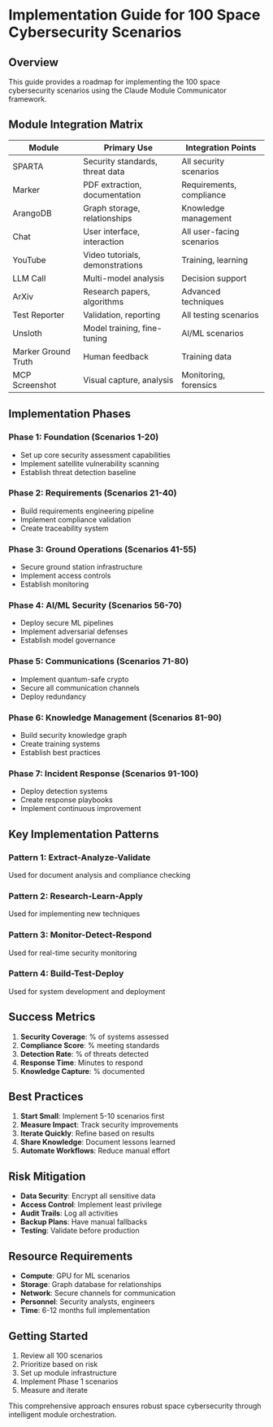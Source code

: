 # Implementation Guide for 100 Space Cybersecurity Scenarios

## Overview

This guide provides a roadmap for implementing the 100 space cybersecurity scenarios using the Claude Module Communicator framework.

## Module Integration Matrix

| Module | Primary Use | Integration Points |
|--------|-------------|-------------------|
| SPARTA | Security standards, threat data | All security scenarios |
| Marker | PDF extraction, documentation | Requirements, compliance |
| ArangoDB | Graph storage, relationships | Knowledge management |
| Chat | User interface, interaction | All user-facing scenarios |
| YouTube | Video tutorials, demonstrations | Training, learning |
| LLM Call | Multi-model analysis | Decision support |
| ArXiv | Research papers, algorithms | Advanced techniques |
| Test Reporter | Validation, reporting | All testing scenarios |
| Unsloth | Model training, fine-tuning | AI/ML scenarios |
| Marker Ground Truth | Human feedback | Training data |
| MCP Screenshot | Visual capture, analysis | Monitoring, forensics |

## Implementation Phases

### Phase 1: Foundation (Scenarios 1-20)
- Set up core security assessment capabilities
- Implement satellite vulnerability scanning
- Establish threat detection baseline

### Phase 2: Requirements (Scenarios 21-40)
- Build requirements engineering pipeline
- Implement compliance validation
- Create traceability system

### Phase 3: Ground Operations (Scenarios 41-55)
- Secure ground station infrastructure
- Implement access controls
- Establish monitoring

### Phase 4: AI/ML Security (Scenarios 56-70)
- Deploy secure ML pipelines
- Implement adversarial defenses
- Establish model governance

### Phase 5: Communications (Scenarios 71-80)
- Implement quantum-safe crypto
- Secure all communication channels
- Deploy redundancy

### Phase 6: Knowledge Management (Scenarios 81-90)
- Build security knowledge graph
- Create training systems
- Establish best practices

### Phase 7: Incident Response (Scenarios 91-100)
- Deploy detection systems
- Create response playbooks
- Implement continuous improvement

## Key Implementation Patterns

### Pattern 1: Extract-Analyze-Validate

Used for document analysis and compliance checking

### Pattern 2: Research-Learn-Apply

Used for implementing new techniques

### Pattern 3: Monitor-Detect-Respond

Used for real-time security monitoring

### Pattern 4: Build-Test-Deploy

Used for system development and deployment

## Success Metrics

1. **Security Coverage**: % of systems assessed
2. **Compliance Score**: % meeting standards
3. **Detection Rate**: % of threats detected
4. **Response Time**: Minutes to respond
5. **Knowledge Capture**: % documented

## Best Practices

1. **Start Small**: Implement 5-10 scenarios first
2. **Measure Impact**: Track security improvements
3. **Iterate Quickly**: Refine based on results
4. **Share Knowledge**: Document lessons learned
5. **Automate Workflows**: Reduce manual effort

## Risk Mitigation

- **Data Security**: Encrypt all sensitive data
- **Access Control**: Implement least privilege
- **Audit Trails**: Log all activities
- **Backup Plans**: Have manual fallbacks
- **Testing**: Validate before production

## Resource Requirements

- **Compute**: GPU for ML scenarios
- **Storage**: Graph database for relationships
- **Network**: Secure channels for communication
- **Personnel**: Security analysts, engineers
- **Time**: 6-12 months full implementation

## Getting Started

1. Review all 100 scenarios
2. Prioritize based on risk
3. Set up module infrastructure
4. Implement Phase 1 scenarios
5. Measure and iterate

This comprehensive approach ensures robust space cybersecurity through intelligent module orchestration.
